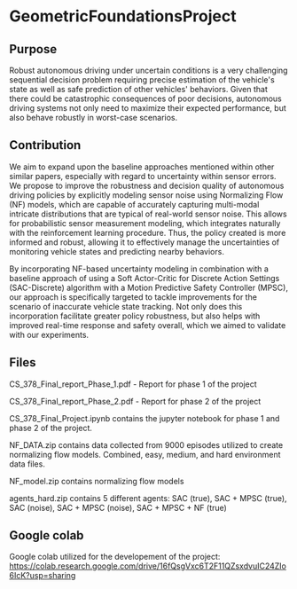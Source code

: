 # GeometricFoundationsProject

## Purpose
Robust autonomous driving under uncertain conditions is a very challenging sequential decision problem requiring precise estimation of the vehicle's state as well as safe prediction of other vehicles' behaviors. Given that there could be catastrophic consequences of poor decisions, autonomous driving systems not only need to maximize their expected performance, but also behave robustly in worst-case scenarios.

## Contribution

We aim to expand upon the baseline approaches mentioned within other similar papers, especially with regard to uncertainty within sensor errors. We propose to improve the robustness and decision quality of autonomous driving policies by explicitly modeling sensor noise using Normalizing Flow (NF) models, which are capable of accurately capturing multi-modal intricate distributions that are typical of real-world sensor noise. This allows for probabilistic sensor measurement modeling, which integrates naturally with the reinforcement learning procedure. Thus, the policy created is more informed and robust, allowing it to effectively manage the uncertainties of monitoring vehicle states and predicting nearby behaviors.

By incorporating NF-based uncertainty modeling in combination with a baseline approach of using a Soft Actor-Critic for Discrete Action Settings (SAC-Discrete) algorithm with a Motion Predictive Safety Controller (MPSC), our approach is specifically targeted to tackle improvements for the scenario of inaccurate vehicle state tracking. Not only does this incorporation facilitate greater policy robustness, but also helps with improved real-time response and safety overall, which we aimed to validate with our experiments.

## Files
CS_378_Final_report_Phase_1.pdf - Report for phase 1 of the project

CS_378_Final_report_Phase_2.pdf - Report for phase 2 of the project

CS_378_Final_Project.ipynb contains the jupyter notebook for phase 1 and phase 2 of the project.

NF_DATA.zip contains data collected from 9000 episodes utilized to create normalizing flow models. Combined, easy, medium, and hard environment data files.

NF_model.zip contains normalizing flow models

agents_hard.zip contains 5 different agents: SAC (true), SAC + MPSC (true), SAC (noise), SAC + MPSC (noise), SAC + MPSC + NF (true)

## Google colab
Google colab utilized for the developement of the project: https://colab.research.google.com/drive/16fQsgVxc6T2F11QZsxdvuIC24ZIo6IcK?usp=sharing
